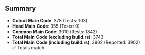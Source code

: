 ## Summary

- **Cutout Main Code**: 378 (Tests: 103)  
- **Head Main Code**: 355 (Tests: 0)  
- **Common Main Code**: 3010 (Tests: 1842)  
- **Total Main Code (excluding build.rs)**: 3743  
- **Total Main Code (including build.rs)**: 3902 (Reported: 3902)  
✅ Totals match.

